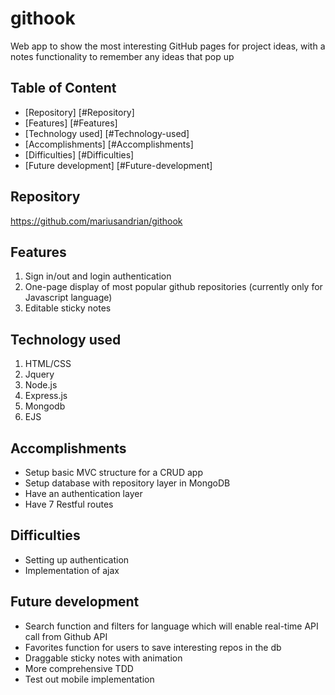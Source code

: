 # githook

Web app to show the most interesting GitHub pages for project ideas, with a notes functionality to remember any ideas that pop up

## Table of Content
- [Repository] [#Repository]
- [Features] [#Features]
- [Technology used] [#Technology-used]
- [Accomplishments] [#Accomplishments]
- [Difficulties] [#Difficulties]
- [Future development] [#Future-development]


## Repository

https://github.com/mariusandrian/githook


## Features

1. Sign in/out and login authentication
2. One-page display of most popular github repositories (currently only for Javascript language)
3. Editable sticky notes 

## Technology used

1. HTML/CSS
2. Jquery
3. Node.js
4. Express.js
5. Mongodb
6. EJS

## Accomplishments
- Setup basic MVC structure for a CRUD app
- Setup database with repository layer in MongoDB
- Have an authentication layer
- Have 7 Restful routes

## Difficulties
- Setting up authentication
- Implementation of ajax

## Future development
- Search function and filters for language which will enable real-time API call from Github API
- Favorites function for users to save interesting repos in the db
- Draggable sticky notes with animation
- More comprehensive TDD
- Test out mobile implementation